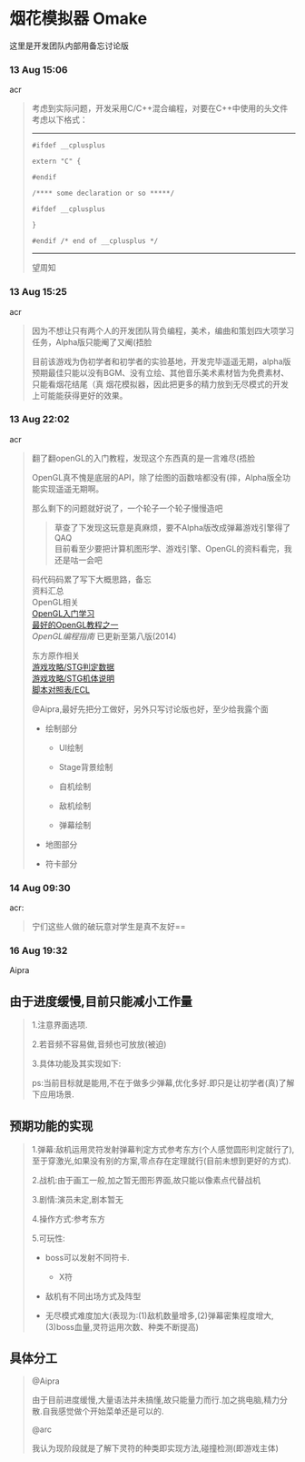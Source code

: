# 烟花模拟器 Omake  
这里是开发团队内部用备忘讨论版

### 13 Aug 15:06  
acr
> 考虑到实际问题，开发采用C/C++混合编程，对要在C++中使用的头文件考虑以下格式： 
>
>---
>`#ifdef __cplusplus`
>
>`extern "C" {`
>
>`#endif`
>
>`/**** some declaration or so *****/`
>
>`#ifdef __cplusplus`
>
>`}`
>
>`#endif /* end of __cplusplus */`
>
>---  
>
>望周知

### 13 Aug 15:25

acr
>因为不想让只有两个人的开发团队背负编程，美术，编曲和策划四大项学习任务，Alpha版只能阉了又阉(捂脸
>
>目前该游戏为伪初学者和初学者的实验基地，开发完毕遥遥无期，alpha版预期最佳只能以没有BGM、没有立绘、其他音乐美术素材皆为免费素材、只能看烟花结尾（真 烟花模拟器，因此把更多的精力放到无尽模式的开发上可能能获得更好的效果。

### 13 Aug 22:02

acr
>翻了翻openGL的入门教程，发现这个东西真的是一言难尽(捂脸  
>
>OpenGL真不愧是底层的API，除了绘图的函数啥都没有(摔，Alpha版全功能实现遥遥无期啊。  
>
>那么剩下的问题就好说了，一个轮子一个轮子慢慢造吧
>
>> 草查了下发现这玩意是真麻烦，要不Alpha版改成弹幕游戏引擎得了QAQ  
>>目前看至少要把计算机图形学、游戏引擎、OpenGL的资料看完，我还是咕一会吧
>
>码代码码累了写下大概思路，备忘  
>资料汇总  
>OpenGL相关  
>[OpenGL入门学习](http://www.cppblog.com/doing5552/archive/2009/01/08/71532.html)  
>[最好的OpenGL教程之一](https://www.bilibili.com/video/BV1MJ411u7Bc)  
>*OpenGL编程指南* 已更新至第八版(2014)  
>
>东方原作相关  
>[游戏攻略/STG判定数据](https://thwiki.cc/%E6%B8%B8%E6%88%8F%E6%94%BB%E7%95%A5/STG%E5%88%A4%E5%AE%9A%E6%95%B0%E6%8D%AE)  
>[游戏攻略/STG机体说明](https://thwiki.cc/%E6%B8%B8%E6%88%8F%E6%94%BB%E7%95%A5/STG%E6%9C%BA%E4%BD%93%E8%AF%B4%E6%98%8E)  
>[脚本对照表/ECL](https://thwiki.cc/%E8%84%9A%E6%9C%AC%E5%AF%B9%E7%85%A7%E8%A1%A8/ECL)  
>
> @Aipra,最好先把分工做好，另外只写讨论版也好，至少给我露个面
>
>+ 绘制部分
>
>   + UI绘制
>
>   + Stage背景绘制
>
>   + 自机绘制
>
>   + 敌机绘制
>
>   + 弹幕绘制 
>
>+ 地图部分
>
>+ 符卡部分

### 14 Aug 09:30
acr:
> 宁们这些人做的破玩意对学生是真不友好==
### 16 Aug 19:32

Aipra

## 由于进度缓慢,目前只能减小工作量
>1.注意界面选项.
>
>2.若音频不容易做,音频也可放放(被迫)
>
>3.具体功能及其实现如下:
>
>ps:当前目标就是能用,不在于做多少弹幕,优化多好.即只是让初学者(真)了解下应用场景.

## 预期功能的实现
>1.弹幕:敌机运用灵符发射弹幕判定方式参考东方(个人感觉圆形判定就行了),至于穿激光,如果没有别的方案,零点存在定理就行(目前未想到更好的方式).
>
>2.战机:由于画工一般,加之暂无图形界面,故只能以像素点代替战机
>
>3.剧情:演员未定,剧本暂无
>
>4.操作方式:参考东方
>
>5.可玩性:
>
>+ boss可以发射不同符卡.
>
>   + X符
>
>+ 敌机有不同出场方式及阵型
>
>+ 无尽模式难度加大(表现为:(1)敌机数量增多,(2)弹幕密集程度增大,(3)boss血量,灵符运用次数、种类不断提高)
>
## 具体分工
>@Aipra
>
>由于目前进度缓慢,大量语法并未搞懂,故只能量力而行.加之挑电脑,精力分散.自我感觉做个开始菜单还是可以的.
>
>@arc
>
>我认为现阶段就是了解下灵符的种类即实现方法,碰撞检测(即游戏主体)
